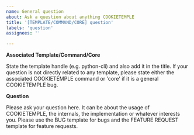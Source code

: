 ```yaml
---
name: General question
about: Ask a question about anything COOKIETEMPLE
title: '[TEMPLATE/COMMAND/CORE] question'
labels: 'question'
assignees: ''

---
```


**Associated Template/Command/Core**

State the template handle (e.g. python-cli) and also add it in the title.
If your question is not directly related to any template, please state either the associated COOKIETEMPLE command or 'core' if it is a general COOKIETEMPLE bug.

**Question**

Please ask your question here. It can be about the usage of COOKIETEMPLE, the internals, the implementation or whatever interests you.
Please use the BUG template for bugs and the FEATURE REQUEST template for feature requests.
